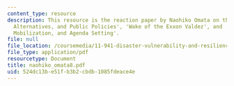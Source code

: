 ```yaml
---
content_type: resource
description: This resource is the reaction paper by Naohiko Omata on the topics 'Agenda,
  Alternatives, and Public Policies', 'Wake of the Exxon Valdez', and 'Focusing Events,
  Mobilization, and Agenda Setting'.
file: null
file_location: /coursemedia/11-941-disaster-vulnerability-and-resilience-spring-2005/524dc13be51fb3b2cbdb1085fdeace4e_naohiko_omata8.pdf
file_type: application/pdf
resourcetype: Document
title: naohiko_omata8.pdf
uid: 524dc13b-e51f-b3b2-cbdb-1085fdeace4e
---
```

